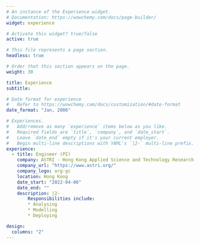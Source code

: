 ```yaml
---
# An instance of the Experience widget.
# Documentation: https://wowchemy.com/docs/page-builder/
widget: experience

# Activate this widget? true/false
active: true

# This file represents a page section.
headless: true

# Order that this section appears on the page.
weight: 30

title: Experience
subtitle:

# Date format for experience
#   Refer to https://wowchemy.com/docs/customization/#date-format
date_format: "Jan, 2006"

# Experiences.
#   Add/remove as many `experience` items below as you like.
#   Required fields are `title`, `company`, and `date_start`.
#   Leave `date_end` empty if it's your current employer.
#   Begin multi-line descriptions with YAML's `|2-` multi-line prefix.
experience:
  - title: Engineer (PI)
    company: ASTRI - Hong Kong Applied Science and Technology Research Institute
    company_url: "https://www.astri.org/"
    company_logo: org-gc
    location: Hong Kong
    date_start: "2022-04-06"
    date_end: ""
    description: |2-
        Responsibilities include:
        * Analysing
        * Modelling
        * Deploying

design:
  columns: "2"
---
```

